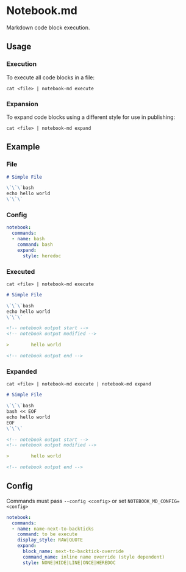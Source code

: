 # Notebook.md

Markdown code block execution.

## Usage

### Execution

To execute all code blocks in a file:

`cat <file> | notebook-md execute`

### Expansion

To expand code blocks using a different style for use in publishing:

`cat <file> | notebook-md expand`

## Example

### File

``` markdown
# Simple File

\`\`\`bash
echo hello world
\`\`\`
```

### Config

``` yaml
notebook:
  commands:
  - name: bash
    command: bash
    expand:
      style: heredoc
```

### Executed

`cat <file> | notebook-md execute`

``` markdown
# Simple File

\`\`\`bash
echo hello world
\`\`\`

<!-- notebook output start -->
<!-- notebook output modified -->

>        hello world

<!-- notebook output end -->
```

### Expanded

`cat <file> | notebook-md execute | notebook-md expand`

``` markdown
# Simple File

\`\`\`bash
bash << EOF
echo hello world
EOF
\`\`\`

<!-- notebook output start -->
<!-- notebook output modified -->

>        hello world

<!-- notebook output end -->
```

## Config

Commands must pass `--config <config>` or set
`NOTEBOOK_MD_CONFIG=<config>`

``` yaml
notebook:
  commands:
  - name: name-next-to-backticks
    command: to be execute
    display_style: RAW|QUOTE
    expand:
      block_name: next-to-backtick-override
      command_name: inline name override (style dependent)
      style: NONE|HIDE|LINE|ONCE|HEREDOC
```
